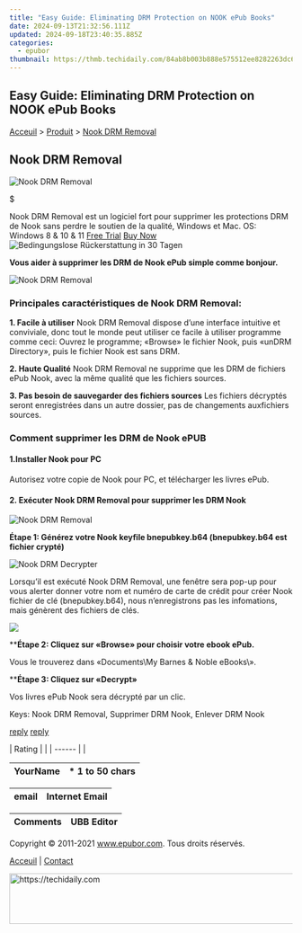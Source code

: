 ```yaml
---
title: "Easy Guide: Eliminating DRM Protection on NOOK ePub Books"
date: 2024-09-13T21:32:56.111Z
updated: 2024-09-18T23:40:35.885Z
categories:
  - epubor
thumbnail: https://thmb.techidaily.com/84ab8b003b888e575512ee8282263dc686c848f591eb1df758683a3c8dd633c3.jpg
---
```


## Easy Guide: Eliminating DRM Protection on NOOK ePub Books

[Acceuil](http://www.epubor.com/fr/) \> [Produit](https://tools.techidaily.com/epubor/products/) \> [Nook DRM Removal](https://tools.techidaily.com/epubor/nook-drm-removal/) 

## Nook DRM Removal

![Nook DRM Removal](https://www.epubor.com/images/remote/D4/1D/D41D8C_D41D8C_NookDrmRemoval.jpg)

$

Nook DRM Removal est un logiciel fort pour supprimer les protections DRM de Nook sans perdre le soutien de la qualité, Windows et Mac.  OS: Windows 8 & 10 & 11 [Free Trial](https://tools.techidaily.com/epubor/nook-drm-removal/) [Buy Now](https://tools.techidaily.com/epubor/nook-drm-removal/) ![Bedingungslose Rückerstattung in 30 Tagen](http://www.epubor.com/images/grarantee-s.gif) 

**Vous aider à supprimer les DRM de Nook ePub simple comme bonjour.**

![Nook DRM Removal](https://www.epubor.com/images/NookDrmRemoval-screen.jpg "Nook DRM Removal")

### Principales caractéristiques de Nook DRM Removal:

**1\. Facile à utiliser** 
Nook DRM Removal dispose d’une interface intuitive et conviviale, donc tout le monde peut utiliser ce facile à utiliser programme comme ceci: Ouvrez le programme; «Browse» le fichier Nook, puis «unDRM Directory», puis le fichier Nook est sans DRM.

**2\. Haute Qualité** 
Nook DRM Removal ne supprime que les DRM de fichiers ePub Nook, avec la même qualité que les fichiers sources.

**3\. Pas besoin de sauvegarder des fichiers sources** 
Les fichiers décryptés seront enregistrées dans un autre dossier, pas de changements auxfichiers sources.

### Comment supprimer les DRM de Nook ePUB

#### 1.Installer Nook pour PC

Autorisez votre copie de Nook pour PC, et télécharger les livres ePub.

#### 2\. Exécuter Nook DRM Removal pour supprimer les DRM Nook

![Nook DRM Removal](https://www.epubor.com/images/NookDrmRemoval-screen.jpg "Nook DRM Removal")

**Étape 1: Générez votre Nook keyfile bnepubkey.b64 (bnepubkey.b64 est   fichier crypté)**

![Nook DRM Decrypter](https://www.epubor.com/images/remote/D4/1D/D41D8C_7347nookkey.gif "Nook DRM Decrypter")

Lorsqu’il est exécuté Nook DRM Removal, une fenêtre sera pop-up pour vous alerter donner votre nom et numéro de carte de crédit pour créer Nook fichier de clé (bnepubkey.b64), nous n’enregistrons pas les infomations, mais génèrent des fichiers de clés.

![](https://www.epubor.com/images/remote/D4/1D/D41D8C_8EA42FE39nc.gif)

****Étape 2: Cliquez sur «Browse» pour choisir votre ebook ePub.**

Vous le trouverez dans «Documents\\My Barnes & Noble eBooks\\».

****Étape 3: Cliquez sur «Decrypt»**

Vos livres ePub Nook sera décrypté par un clic.

Keys: Nook DRM Removal, Supprimer DRM Nook, Enlever DRM Nook

[reply](https://tools.techidaily.com/epubor/products/) [reply](https://tools.techidaily.com/epubor/products/) 

| Rating |  |
| ------ |  |

| YourName | \*  1 to 50 chars |
| -------- | ----------------- |

| email | Internet Email |
| ----- | -------------- |

| Comments | UBB Editor |
| -------- | ---------- |

Copyright © 2011-2021 www.epubor.com. Tous droits réservés. 

[Acceuil](http://www.epubor.com/fr/) | [Contact](http://www.epubor.com/fr/mailto:support@epubor.com)

<ins class="adsbygoogle"
     style="display:block"
     data-ad-format="autorelaxed"
     data-ad-client="ca-pub-7571918770474297"
     data-ad-slot="1223367746"></ins>

<ins class="adsbygoogle"
     style="display:block"
     data-ad-client="ca-pub-7571918770474297"
     data-ad-slot="8358498916"
     data-ad-format="auto"
     data-full-width-responsive="true"></ins>



<!-- affiliate ads begin -->
<a href="https://dhgate.sjv.io/c/5597632/2106658/12108" target="_top" id="2106658">
  <img src="//a.impactradius-go.com/display-ad/12108-2106658" border="0" alt="https://techidaily.com" width="728" height="90"/>
</a>
<img height="0" width="0" src="https://dhgate.sjv.io/i/5597632/2106658/12108" style="position:absolute;visibility:hidden;" border="0" />
<!-- affiliate ads end -->

